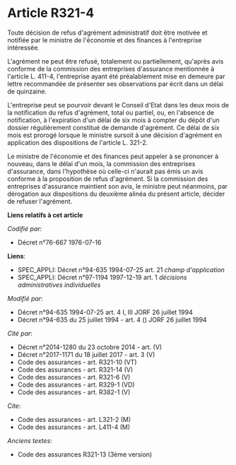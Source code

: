 # Article R321-4

Toute décision de refus d'agrément administratif doit être motivée et notifiée par le ministre de l'économie et des finances
à l'entreprise intéressée.

L'agrément ne peut être refusé, totalement ou partiellement, qu'après avis conforme de la commission des entreprises
d'assurance mentionnée à l'article L. 411-4, l'entreprise ayant été préalablement mise en demeure par lettre recommandée de
présenter ses observations par écrit dans un délai de quinzaine.

L'entreprise peut se pourvoir devant le Conseil d'Etat dans les deux mois de la notification du refus d'agrément, total ou
partiel, ou, en l'absence de notification, à l'expiration d'un délai de six mois à compter du dépôt d'un dossier
régulièrement constitué de demande d'agrément. Ce délai de six mois est prorogé lorsque le ministre sursoit à une décision
d'agrément en application des dispositions de l'article L. 321-2.

Le ministre de l'économie et des finances peut appeler à se prononcer à nouveau, dans le délai d'un mois, la commission des
entreprises d'assurance, dans l'hypothèse où celle-ci n'aurait pas émis un avis conforme à la proposition de refus
d'agrément. Si la commission des entreprises d'assurance maintient son avis, le ministre peut néanmoins, par dérogation aux
dispositions du deuxième alinéa du présent article, décider de refuser l'agrément.

**Liens relatifs à cet article**

_Codifié par_:

  - Décret n°76-667 1976-07-16

**Liens**:

  - SPEC_APPLI: Décret n°94-635 1994-07-25 art. 21 *champ d'application*
  - SPEC_APPLI: Décret n°97-1194 1997-12-19 art. 1 *décisions administratives individuelles*

_Modifié par_:

  - Décret n°94-635 1994-07-25 art. 4 I, III JORF 26 juillet 1994
  - Décret n°94-635 du 25 juillet 1994 - art. 4 () JORF 26 juillet 1994

_Cité par_:

  - Décret n°2014-1280 du 23 octobre 2014 - art. (V)
  - Décret n°2017-1171 du 18 juillet 2017 - art. 3 (V)
  - Code des assurances - art. R321-10 (VT)
  - Code des assurances - art. R321-14 (V)
  - Code des assurances - art. R321-6 (V)
  - Code des assurances - art. R329-1 (VD)
  - Code des assurances - art. R382-1 (V)

_Cite_:

  - Code des assurances - art. L321-2 (M)
  - Code des assurances - art. L411-4 (M)

_Anciens textes_:

  - Code des assurances R321-13 (3ème version)
